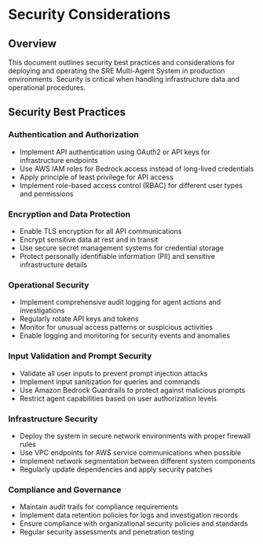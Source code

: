 # Security Considerations

## Overview

This document outlines security best practices and considerations for deploying and operating the SRE Multi-Agent System in production environments. Security is critical when handling infrastructure data and operational procedures.

## Security Best Practices

### Authentication and Authorization
- Implement API authentication using OAuth2 or API keys for infrastructure endpoints
- Use AWS IAM roles for Bedrock access instead of long-lived credentials
- Apply principle of least privilege for API access
- Implement role-based access control (RBAC) for different user types and permissions

### Encryption and Data Protection
- Enable TLS encryption for all API communications
- Encrypt sensitive data at rest and in transit
- Use secure secret management systems for credential storage
- Protect personally identifiable information (PII) and sensitive infrastructure details

### Operational Security
- Implement comprehensive audit logging for agent actions and investigations
- Regularly rotate API keys and tokens
- Monitor for unusual access patterns or suspicious activities
- Enable logging and monitoring for security events and anomalies

### Input Validation and Prompt Security
- Validate all user inputs to prevent prompt injection attacks
- Implement input sanitization for queries and commands
- Use Amazon Bedrock Guardrails to protect against malicious prompts
- Restrict agent capabilities based on user authorization levels

### Infrastructure Security
- Deploy the system in secure network environments with proper firewall rules
- Use VPC endpoints for AWS service communications when possible
- Implement network segmentation between different system components
- Regularly update dependencies and apply security patches

### Compliance and Governance
- Maintain audit trails for compliance requirements
- Implement data retention policies for logs and investigation records
- Ensure compliance with organizational security policies and standards
- Regular security assessments and penetration testing